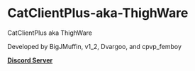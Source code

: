 # CatClientPlus-aka-ThighWare
CatClientPlus aka ThighWare 

Developed by BigJMuffin, v1_2, Dvargoo, and cpvp_femboy

**[Discord Server](https://discord.gg/GqhpcMHdUR)**
